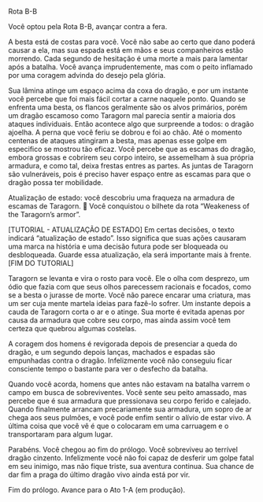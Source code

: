 Rota B-B 
 
Você optou pela Rota B-B, avançar contra a fera. 
 
A besta está de costas para você. Você não sabe ao certo que dano poderá causar a ela, mas sua espada está em mãos e seus companheiros estão morrendo. Cada segundo de hesitação é uma morte a mais para lamentar após a batalha. Você avança imprudentemente, mas com o peito inflamado por uma coragem advinda do desejo pela glória. 
 
Sua lâmina atinge um espaço acima da coxa do dragão, e por um instante você percebe que foi mais fácil cortar a carne naquele ponto. Quando se enfrenta uma besta, os flancos geralmente são os alvos primários, porém um dragão escamoso como Taragorn mal parecia sentir a maioria dos ataques individuais. Então acontece algo que surpreende a todos: o dragão ajoelha. A perna que você feriu se dobrou e foi ao chão. Até o momento centenas de ataques atingiram a besta, mas apenas esse golpe em especifico se mostrou tão eficaz. Você percebe que as escamas do dragão, embora grossas e cobrirem seu corpo inteiro, se assemelham à sua própria armadura, e como tal, deixa frestas entres as partes. As juntas de Taragorn são vulneráveis, pois é preciso haver espaço entre as escamas para que o dragão possa ter mobilidade. 
 
Atualização de estado: você descobriu uma fraqueza na armadura de escamas de Taragorn. 
 Você conquistou o bilhete da rota “Weakeness of the Taragorn’s armor”. 
 
[TUTORIAL - ATUALIZAÇÃO DE ESTADO] 
Em certas decisões, o texto indicará “atualização de estado”. Isso significa que suas ações causaram uma marca na história e uma decisão futura pode ser bloqueada ou desbloqueada. 
Guarde essa atualização, ela será importante mais à frente. 
[FIM DO TUTORIAL] 
 
 
Taragorn se levanta e vira o rosto para você. Ele o olha com desprezo, um ódio que fazia com que seus olhos parecessem racionais e focados, como se a besta o jurasse de morte. Você não parece encarar uma criatura, mas um ser cuja mente martela ideias para fazê-lo sofrer. Um instante depois a cauda de Taragorn corta o ar e o atinge. Sua morte é evitada apenas por causa da armadura que cobre seu corpo, mas ainda assim você tem certeza que quebrou algumas costelas.  
 
A coragem dos homens é revigorada depois de presenciar a queda do dragão, e um segundo depois lanças, machados e espadas são empunhadas contra o dragão. Infelizmente você não conseguiu ficar consciente tempo o bastante para ver o desfecho da batalha.  
 
Quando você acorda, homens que antes não estavam na batalha varrem o campo em busca de sobreviventes. Você sente seu peito amassado, mas percebe que é sua armadura que pressionava seu corpo ferido e calejado. Quando finalmente arrancam precariamente sua armadura, um sopro de ar chega aos seus pulmões, e você pode enfim sentir o alívio de estar vivo. A última coisa que você vê é que o colocaram em uma carruagem e o transportaram para algum lugar. 
 
Parabéns. Você chegou ao fim do prólogo. Você sobreviveu ao terrível dragão cinzento. Infelizmente você não foi capaz de desferir um golpe fatal em seu inimigo, mas não fique triste, sua aventura continua. Sua chance de dar fim a praga do último dragão vivo ainda está por vir. 
 
Fim do prólogo. Avance para o Ato 1-A (em produção). 